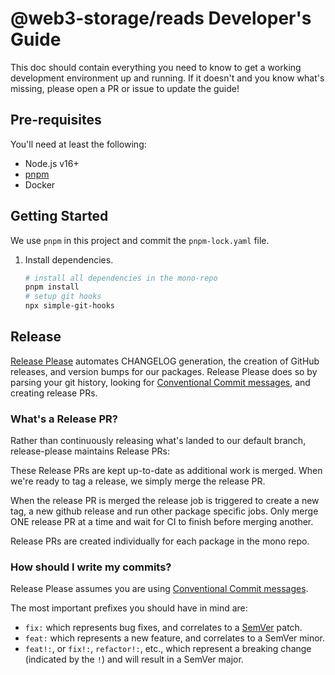 # @web3-storage/reads Developer's Guide

This doc should contain everything you need to know to get a working development environment up and running. If it doesn't and you know what's missing, please open a PR or issue to update the guide!

## Pre-requisites

You'll need at least the following:

- Node.js v16+
- [pnpm](https://pnpm.io/)
- Docker

## Getting Started

We use `pnpm` in this project and commit the `pnpm-lock.yaml` file.

1. Install dependencies.
   ```bash
   # install all dependencies in the mono-repo
   pnpm install
   # setup git hooks
   npx simple-git-hooks
   ```

## Release

[Release Please](https://github.com/googleapis/release-please) automates CHANGELOG generation, the creation of GitHub releases,
and version bumps for our packages. Release Please does so by parsing your
git history, looking for [Conventional Commit messages](https://www.conventionalcommits.org/),
and creating release PRs.

### What's a Release PR?

Rather than continuously releasing what's landed to our default branch, release-please maintains Release PRs:

These Release PRs are kept up-to-date as additional work is merged. When we're ready to tag a release, we simply merge the release PR.

When the release PR is merged the release job is triggered to create a new tag, a new github release and run other package specific jobs. Only merge ONE release PR at a time and wait for CI to finish before merging another.

Release PRs are created individually for each package in the mono repo.

### How should I write my commits?

Release Please assumes you are using [Conventional Commit messages](https://www.conventionalcommits.org/).

The most important prefixes you should have in mind are:

- `fix:` which represents bug fixes, and correlates to a [SemVer](https://semver.org/)
  patch.
- `feat:` which represents a new feature, and correlates to a SemVer minor.
- `feat!:`, or `fix!:`, `refactor!:`, etc., which represent a breaking change
  (indicated by the `!`) and will result in a SemVer major.
